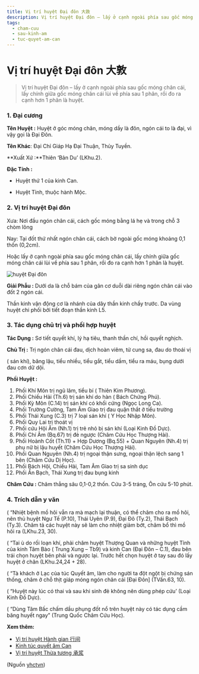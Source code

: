 ```yaml
---
title: Vị trí huyệt Đại đôn 大敦
description: Vị trí huyệt Đại đôn – lấy ở cạnh ngoài phía sau gốc móng chân cái, lấy chính giữa gốc móng chân cái lùi về phía sau 1 phân, rồi đo ra cạnh hơn 1 phân là huyệt.
tags:
  - cham-cuu
  - sau-kinh-am
  - tuc-quyet-am-can
---
```


# Vị trí huyệt Đại đôn 大敦 

> Vị trí huyệt Đại đôn – lấy ở cạnh ngoài phía sau gốc móng chân cái, lấy chính giữa gốc móng chân cái lùi về phía sau 1 phân, rồi đo ra cạnh hơn 1 phân là huyệt.

### 1. Đại cương

**Tên Huyệt :** Huyệt ở góc móng chân, móng dầy là đôn, ngón cái to là đại, vì vậy gọi là Đại Đôn.

**Tên Khác**: Đại Chỉ Giáp Hạ Đại Thuận, Thủy Tuyền.

**Xuất Xứ :**Thiên ‘Bản Du’ (LKhu.2).

**Đặc Tính :**

+ Huyệt thứ 1 của kinh Can.

+ Huyệt Tỉnh, thuộc hành Mộc.

### **2. Vị trí huyệt Đại đôn**

Xưa: Nơi đầu ngón chân cái, cách gốc móng bằng lá hẹ và trong chỗ 3 chòm lông

Nay: Tại đốt thứ nhất ngón chân cái, cách bờ ngoài gốc móng khoảng 0,1 thốn (0,2cm).

Hoặc lấy ở cạnh ngoài phía sau gốc móng chân cái, lấy chính giữa gốc móng chân cái lùi về phía sau 1 phân, rồi đo ra cạnh hơn 1 phân là huyệt.

![huyệt Đại đôn](/imgs/yhctvn/Huyen-dai-don-300x169.jpg)

**Giải Phẫu :** Dưới da là chỗ bám của gân cơ duỗi dài riêng ngón chân cái vào đốt 2 ngón cái.

Thần kinh vận động cơ là nhánh của dây thần kinh chầy trước. Da vùng huyệt chi phối bởi tiết đoạn thần kinh L5.

### 3. Tác dụng chủ trị và phối hợp huyệt

**Tác Dụng :** Sơ tiết quyết khí, lý hạ tiêu, thanh thần chí, hồi quyết nghịch.

**Chủ Trị :** Trị ngón chân cái đau, dịch hoàn viêm, tử cung sa, đau do thoái vị

( sán khí), băng lậu, tiểu nhiều, tiểu gắt, tiểu dầm, tiểu ra máu, bụng dưới đau cơn dữ dội.

**Phối Huyệt :**

1. Phối Khí Môn trị ngũ lâm, tiểu bí ( Thiên Kim Phương).
2. Phối Chiếu Hải (Th.6) trị sán khí do hàn ( Bách Chứng Phú).
3. Phối Kỳ Môn (C.14) trị sán khí có khối cứng (Ngọc Long Ca).
4. Phối Trường Cường, Tam Âm Giao trị đau quặn thắt ở tiểu trường
5. Phối Thái Xung (C.3) trị 7 loại sán khí ( Y Học Nhập Môn).
6. Phối Quy Lai trị thoát vị
7. Phối cứu Hội Âm (Nh.1) trị trẻ nhỏ bị sán khí (Loại Kinh Đồ Dực).
8. Phối Chí Âm (Bq.67) trị đẻ ngược (Châm Cứu Học Thượng Hải).
9. Phối Hoành Cốt (Th.11) + Hợp Dương (Bq.55) + Quan Nguyên (Nh.4) trị phụ nữ bị lậu huyết (Châm Cứu Học Thượng Hải).
10. Phối Quan Nguyên (Nh.4) trị ngoại thận sưng, ngoại thận lệch sang 1 bên (Châm Cứu Dị Học).
11. Phối Bách Hội, Chiếu Hải, Tam Âm Giao trị sa sinh dục
12. Phối Ẩn Bạch, Thái Xung trị đau bụng kinh

**Châm Cứu :** Châm thẳng sâu 0,1-0,2 thốn. Cứu 3-5 tráng, Ôn cứu 5-10 phút.

### 4. Trích dẫn y văn

( “Nhiệt bệnh mồ hôi vẫn ra mà mạch lại thuận, có thể châm cho ra mồ hôi, nên thủ huyệt Ngư Tế (P.10), Thái Uyên (P.9), Đại Đô (Ty.2), Thái Bạch (Ty.3). Châm tả các huyệt này sẽ làm cho nhiệt giảm bớt, châm bổ thì mồ hôi ra (LKhu.23, 30).

( “Tai ù do rối loạn khí, phải châm huyệt Thượng Quan và những huyệt Tỉnh của kinh Tâm Bào ( Trung Xung – Tb9) và kinh Can (Đại Đôn – C.1), đau bên trái chọn huyệt bên phải và ngược lại. Trước hết chọn huyệt ở tay sau đó lấy huyệt ở chân (LKhu.24,24 + 28).

( “Tà khách ở Lạc của túc Quyết âm, làm cho người ta đột ngột bị chứng sán thống, châm ở chỗ thịt giáp móng ngón chân cái [Đại Đôn] (TVấn.63, 10).

( “Huyệt này lúc có thai và sau khi sinh đẻ không nên dùng phép cứu’ (Loại Kinh Đồ Dực).

( “Dùng Tâm Bấc chấm dầu phụng đốt nổ trên huyệt này có tác dụng cầm băng huyết ngay” (Trung Quốc Châm Cứu Học).

**Xem thêm:**

* [Vị trí huyệt Hành gian 行间](/yhctvn/vi-tri-huyet-hanh-gian-%e8%a1%8c%e9%97%b4)
* [Kinh túc quyết âm Can](/yhctvn/kinh-tuc-quyet-am-can)
* [Vị trí huyệt Thừa tương 承浆](/yhctvn/vi-tri-huyet-thua-tuong-%e6%89%bf%e6%b5%86)

(Nguồn <a href="https://yhctvn.com/vi-tri-huyet-dai-don-大敦/" target="_blank">yhctvn</a>)
